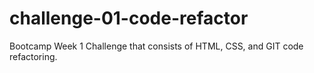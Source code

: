 # challenge-01-code-refactor
Bootcamp Week 1 Challenge that consists of HTML, CSS, and GIT code refactoring.
